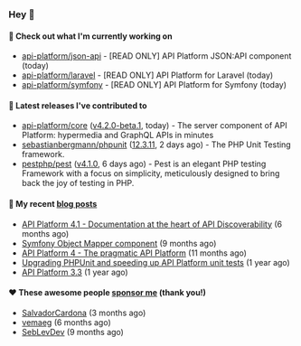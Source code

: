 ### Hey 👋

#### 👷 Check out what I'm currently working on

- [api-platform/json-api](https://github.com/api-platform/json-api) - [READ ONLY] API Platform JSON:API component (today)
- [api-platform/laravel](https://github.com/api-platform/laravel) - [READ ONLY] API Platform for Laravel (today)
- [api-platform/symfony](https://github.com/api-platform/symfony) - [READ ONLY] API Platform for Symfony (today)

#### 🔭 Latest releases I've contributed to

- [api-platform/core](https://github.com/api-platform/core) ([v4.2.0-beta.1](https://github.com/api-platform/core/releases/tag/v4.2.0-beta.1), today) - The server component of API Platform: hypermedia and GraphQL APIs in minutes
- [sebastianbergmann/phpunit](https://github.com/sebastianbergmann/phpunit) ([12.3.11](https://github.com/sebastianbergmann/phpunit/releases/tag/12.3.11), 2 days ago) - The PHP Unit Testing framework.
- [pestphp/pest](https://github.com/pestphp/pest) ([v4.1.0](https://github.com/pestphp/pest/releases/tag/v4.1.0), 6 days ago) - Pest is an elegant PHP testing Framework with a focus on simplicity, meticulously designed to bring back the joy of testing in PHP.

#### 📜 My recent [blog posts](https://soyuka.me)

- [API Platform 4.1 - Documentation at the heart of API Discoverability](https://soyuka.me/api-platform-4-1-documentation-heart-api-discoverability/) (6 months ago)
- [Symfony Object Mapper component](https://soyuka.me/symfony-object-mapper-component/) (9 months ago)
- [API Platform 4 - The pragmatic API Platform](https://soyuka.me/api-platform-4-the-pragmatic-api-platform/) (11 months ago)
- [Upgrading PHPUnit and speeding up API Platform unit tests](https://soyuka.me/upgrading-phpunit-and-speeding-up-api-platform-unit-tests/) (1 year ago)
- [API Platform 3.3](https://soyuka.me/api-platform-3.3/) (1 year ago)

#### ❤️ These awesome people [sponsor me](https://github.com/sponsors/soyuka) (thank you!)

- [SalvadorCardona](https://github.com/SalvadorCardona) (3 months ago)
- [vemaeg](https://github.com/vemaeg) (6 months ago)
- [SebLevDev](https://github.com/SebLevDev) (9 months ago)
